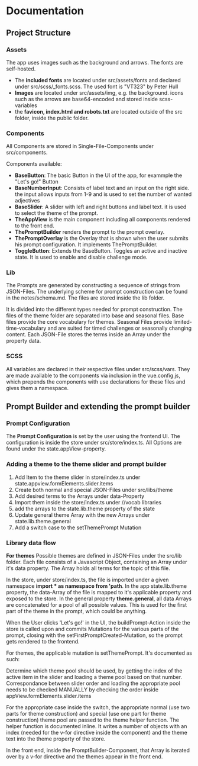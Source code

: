 # Documentation

## Project Structure

### Assets
The app uses images such as the background and arrows. The fonts are self-hosted.
- The **included fonts** are located under src/assets/fonts and declared under src/scss/_fonts.scss. The used font is "VT323" by Peter Hull
- **Images** are located under src/assets/img, e.g. the background. icons such as the arrows are base64-encoded and stored inside scss-variables
- the **favicon, index.html and robots.txt** are located outside of the src folder, inside the public folder.

### Components
All Components are stored in Single-File-Components under src/components.

Components available:
  - **BaseButton**: The basic Button in the UI of the app, for exammple the "Let's go!" Button
  - **BaseNumberInput**: Consists of label text and an input on the right side. the input allows inputs from 1-9 and is used to set the number of wanted adjectives
  - **BaseSlider**: A slider with left and right buttons and label text. it is used to select the theme of the prompt.
  - **TheAppView** is the main component including all components rendered to the front end.
  - **ThePromptBuilder** renders the prompt to the prompt overlay.
  - **ThePromptOverlay** is the Overlay that is shown when the user submits his prompt configuration. It implements ThePromptBuilder.
  - **ToggleButton**: Extends the BaseButton. Toggles an active and inactive state. It is used to enable and disable challenge mode.

### Lib
The Prompts are generated by constructing a sequence of strings from JSON-Files. The underlying scheme for prompt construction
can be found in the notes/schema.md. The files are stored inside the lib folder. 

It is divided into the different types needed for
prompt construction. The files of the theme folder are separated into base and seasonal files. 
Base files provide the core vocabulary for themes. Seasonal Files provide limited-time-vocabulary and are suited for timed
challenges or seasonally changing content. Each JSON-File stores the terms inside an Array under the property data.

### SCSS
All variables are declared in their respective files  under src/scss/vars.
They are made available to the components via inclusion in the
vue.config.js, which prepends the components with use declarations for 
these files and gives them a namespace.

## Prompt Builder and extending the prompt builder

### Prompt Configuration
The **Prompt Configuration** is set by the user using the frontend UI.
The configuration is inside the store under src/store/index.ts.
All Options are found under the state.appView-property.

### Adding a theme to the theme slider and prompt builder
1. Add Item to the theme slider in store/index.ts under state.appview.formElements.slider.items
2. Create both normal and special JSON-Files under src/libs/theme
3. Add desired terms to the Arrays under data-Property
4. Import them inside the store/index.ts under //vocab libraries
5. add the arrays to the state.lib.theme property of the state
6. Update general theme Array with the new Arrays under state.lib.theme.general
7. Add a switch case to the setThemePrompt Mutation

### Library data flow
**For themes**
Possible themes are defined in JSON-Files under the src/lib folder.
Each file consists of a Javascript Object, containing an Array under
it's data property. The Array holds all terms for the topic of this file.

In the store, under store/index.ts, the file is imported under a given
namespace **import * as namespace from 'path**. In the app state.lib.theme
property, the data-Array of the file is mapped to it's applicable property
and exposed to the store. 
In the general property **theme.general**, all data
Arrays are concatenated for a pool of all possible values. This is used
for the first part of the theme in the prompt, which could be anything.

When the User clicks 'Let's go!' in the UI, the buildPrompt-Action inside
the store is called upon and commits Mutations for the various parts of the
prompt, closing with the setFirstPromptCreated-Mutation, so the prompt
gets rendered to the frontend.

For themes, the applicable mutation is setThemePrompt. It's documented
as such:

  Determine which theme pool should be used, by getting the index of the active item in the slider
  and loading a theme pool based on that number. Correspondance between slider order and loading the
  appropriate pool needs to be checked MANUALLY by checking the order inside appView.formElements.slider.items

For the appropriate case inside the switch, the appropriate
normal (use two parts for theme construction) and special (use one part for theme construction)
theme pool are passed to the theme helper function. The helper
function is documented inline. It writes a number of objects
with an index (needed for the v-for directive inside the component)
and the theme text into the theme property of the store.

In the front end, inside the PromptBuilder-Component, that Array
is iterated over by a v-for directive and the themes appear in
the front end.